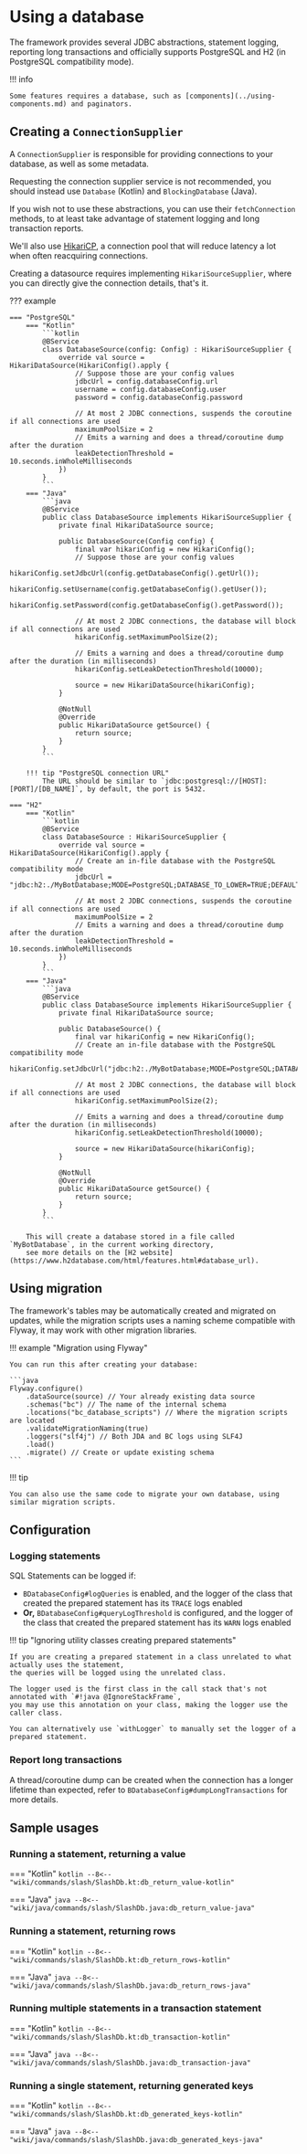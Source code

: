 # Using a database

The framework provides several JDBC abstractions, statement logging, reporting long transactions
and officially supports PostgreSQL and H2 (in PostgreSQL compatibility mode).

!!! info

    Some features requires a database, such as [components](../using-components.md) and paginators.

## Creating a `ConnectionSupplier`

A `ConnectionSupplier` is responsible for providing connections to your database, as well as some metadata.

Requesting the connection supplier service is not recommended,
you should instead use `Database` (Kotlin) and `BlockingDatabase` (Java).

If you wish not to use these abstractions, you can use their `fetchConnection` methods,
to at least take advantage of statement logging and long transaction reports.

We'll also use [HikariCP](https://github.com/brettwooldridge/HikariCP), a connection pool
that will reduce latency a lot when often reacquiring connections.

Creating a datasource requires implementing `HikariSourceSupplier`,
where you can directly give the connection details, that's it.

??? example

    === "PostgreSQL"
        === "Kotlin"
            ```kotlin
            @BService
            class DatabaseSource(config: Config) : HikariSourceSupplier {
                override val source = HikariDataSource(HikariConfig().apply {
                    // Suppose those are your config values
                    jdbcUrl = config.databaseConfig.url
                    username = config.databaseConfig.user
                    password = config.databaseConfig.password
            
                    // At most 2 JDBC connections, suspends the coroutine if all connections are used
                    maximumPoolSize = 2
                    // Emits a warning and does a thread/coroutine dump after the duration
                    leakDetectionThreshold = 10.seconds.inWholeMilliseconds
                })
            }
            ```
        === "Java"
            ```java
            @BService
            public class DatabaseSource implements HikariSourceSupplier {
                private final HikariDataSource source;
            
                public DatabaseSource(Config config) {
                    final var hikariConfig = new HikariConfig();
                    // Suppose those are your config values
                    hikariConfig.setJdbcUrl(config.getDatabaseConfig().getUrl());
                    hikariConfig.setUsername(config.getDatabaseConfig().getUser());
                    hikariConfig.setPassword(config.getDatabaseConfig().getPassword());
            
                    // At most 2 JDBC connections, the database will block if all connections are used
                    hikariConfig.setMaximumPoolSize(2);
            
                    // Emits a warning and does a thread/coroutine dump after the duration (in milliseconds)
                    hikariConfig.setLeakDetectionThreshold(10000);
            
                    source = new HikariDataSource(hikariConfig);
                }
            
                @NotNull
                @Override
                public HikariDataSource getSource() {
                    return source;
                }
            }
            ```

        !!! tip "PostgreSQL connection URL"
            The URL should be similar to `jdbc:postgresql://[HOST]:[PORT]/[DB_NAME]`, by default, the port is 5432.
        
    === "H2"
        === "Kotlin"
            ```kotlin
            @BService
            class DatabaseSource : HikariSourceSupplier {
                override val source = HikariDataSource(HikariConfig().apply {
                    // Create an in-file database with the PostgreSQL compatibility mode
                    jdbcUrl = "jdbc:h2:./MyBotDatabase;MODE=PostgreSQL;DATABASE_TO_LOWER=TRUE;DEFAULT_NULL_ORDERING=HIGH"
            
                    // At most 2 JDBC connections, suspends the coroutine if all connections are used
                    maximumPoolSize = 2
                    // Emits a warning and does a thread/coroutine dump after the duration
                    leakDetectionThreshold = 10.seconds.inWholeMilliseconds
                })
            }
            ```
        === "Java"
            ```java
            @BService
            public class DatabaseSource implements HikariSourceSupplier {
                private final HikariDataSource source;
            
                public DatabaseSource() {
                    final var hikariConfig = new HikariConfig();
                    // Create an in-file database with the PostgreSQL compatibility mode
                    hikariConfig.setJdbcUrl("jdbc:h2:./MyBotDatabase;MODE=PostgreSQL;DATABASE_TO_LOWER=TRUE;DEFAULT_NULL_ORDERING=HIGH");
            
                    // At most 2 JDBC connections, the database will block if all connections are used
                    hikariConfig.setMaximumPoolSize(2);
            
                    // Emits a warning and does a thread/coroutine dump after the duration (in milliseconds)
                    hikariConfig.setLeakDetectionThreshold(10000);
            
                    source = new HikariDataSource(hikariConfig);
                }
            
                @NotNull
                @Override
                public HikariDataSource getSource() {
                    return source;
                }
            }
            ```

        This will create a database stored in a file called `MyBotDatabase`, in the current working directory,
        see more details on the [H2 website](https://www.h2database.com/html/features.html#database_url).

## Using migration
The framework's tables may be automatically created and migrated on updates,
while the migration scripts uses a naming scheme compatible with Flyway, it may work with other migration libraries.

!!! example "Migration using Flyway"

    You can run this after creating your database:

    ```java
    Flyway.configure()
        .dataSource(source) // Your already existing data source
        .schemas("bc") // The name of the internal schema
        .locations("bc_database_scripts") // Where the migration scripts are located
        .validateMigrationNaming(true)
        .loggers("slf4j") // Both JDA and BC logs using SLF4J
        .load()
        .migrate() // Create or update existing schema
    ```

!!! tip

    You can also use the same code to migrate your own database, using similar migration scripts.

## Configuration
### Logging statements
SQL Statements can be logged if:

- `BDatabaseConfig#logQueries` is enabled,
  and the logger of the class that created the prepared statement has its `TRACE` logs enabled
- **Or,** `BDatabaseConfig#queryLogThreshold` is configured,
  and the logger of the class that created the prepared statement has its `WARN` logs enabled

!!! tip "Ignoring utility classes creating prepared statements"

    If you are creating a prepared statement in a class unrelated to what actually uses the statement,
    the queries will be logged using the unrelated class.
    
    The logger used is the first class in the call stack that's not annotated with `#!java @IgnoreStackFrame`,
    you may use this annotation on your class, making the logger use the caller class.
    
    You can alternatively use `withLogger` to manually set the logger of a prepared statement.

### Report long transactions
A thread/coroutine dump can be created when the connection has a longer lifetime than expected,
refer to `BDatabaseConfig#dumpLongTransactions` for more details.

## Sample usages

[//]: # (TODO waiting on https://github.com/facelessuser/pymdown-extensions/issues/2217 ?)
### Running a statement, returning a value
=== "Kotlin"
    ```kotlin
    --8<-- "wiki/commands/slash/SlashDb.kt:db_return_value-kotlin"
    ```

=== "Java"
    ```java
    --8<-- "wiki/java/commands/slash/SlashDb.java:db_return_value-java"
    ```

### Running a statement, returning rows
=== "Kotlin"
    ```kotlin
    --8<-- "wiki/commands/slash/SlashDb.kt:db_return_rows-kotlin"
    ```

=== "Java"
    ```java
    --8<-- "wiki/java/commands/slash/SlashDb.java:db_return_rows-java"
    ```

### Running multiple statements in a transaction statement
=== "Kotlin"
    ```kotlin
    --8<-- "wiki/commands/slash/SlashDb.kt:db_transaction-kotlin"
    ```

=== "Java"
    ```java
    --8<-- "wiki/java/commands/slash/SlashDb.java:db_transaction-java"
    ```

### Running a single statement, returning generated keys
=== "Kotlin"
    ```kotlin
    --8<-- "wiki/commands/slash/SlashDb.kt:db_generated_keys-kotlin"
    ```

=== "Java"
    ```java
    --8<-- "wiki/java/commands/slash/SlashDb.java:db_generated_keys-java"
    ```